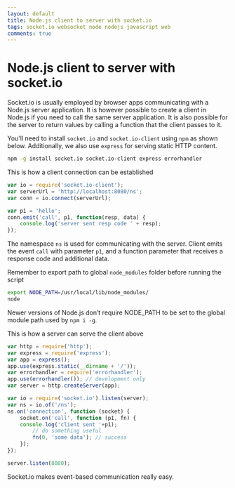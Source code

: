 ```yaml
---
layout: default
title: Node.js client to server with socket.io
tags: socket.io websocket node nodejs javascript web
comments: true
---
```

# Node.js client to server with socket.io

Socket.io is usually employed by browser apps communicating with a Node.js server application. It is however possible to create a client in Node.js if you need to call the same server application. It is also possible for the server to return values by calling a function that the client passes to it.

You'll need to install `socket.io` and `socket.io-client` using `npm` as shown below. Additionally, we also use `express` for serving static HTTP content.

```bash
npm -g install socket.io socket.io-client express errorhandler
```

This is how a client connection can be established

```javascript
var io = require('socket.io-client');
var serverUrl = 'http://localhost:8080/ns';
var conn = io.connect(serverUrl);

var p1 = 'hello';
conn.emit('call', p1, function(resp, data) {
    console.log('server sent resp code ' + resp);
});
```

The namespace `ns` is used for communicating with the server. Client emits the event `call` with parameter `p1`, and a function parameter that receives a response code and additional data.

Remember to export path to global `node_modules` folder before running the script

```bash
export NODE_PATH=/usr/local/lib/node_modules/
node
```

Newer versions of Node.js don’t require NODE_PATH to be set to the global module path used by `npm i -g`.

This is how a server can serve the client above

```javascript
var http = require('http');
var express = require('express');
var app = express();
app.use(express.static(__dirname + '/'));
var errorhandler = require('errorhandler');
app.use(errorhandler()); // development only
var server = http.createServer(app);

var io = require('socket.io').listen(server);
var ns = io.of('/ns');
ns.on('connection', function (socket) {
    socket.on('call', function (p1, fn) {
    console.log('client sent '+p1);
        // do something useful
        fn(0, 'some data'); // success
    });
});

server.listen(8080);
```

Socket.io makes event-based communication really easy.
